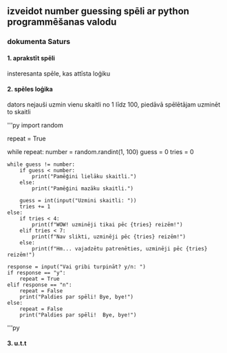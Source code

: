 ## izveidot number guessing spēli ar python programmēšanas valodu

### dokumenta Saturs
#### 1. aprakstīt spēli
insteresanta spēle, kas attīsta loģiku
#### 2. spēles loģika

dators nejauši uzmin vienu skaitli no 1 līdz 100, piedāvā spēlētājam uzminēt to skaitli


'''py
import random

repeat = True

while repeat:
    number = random.randint(1, 100)
    guess = 0
    tries = 0

    while guess != number:
        if guess < number:
            print("Pamēģini lielāku skaitli.")
        else:
            print("Pamēģini mazāku skaitli.")

        guess = int(input("Uzmini skaitli: "))
        tries += 1
    else:
        if tries < 4:
            print(f"WOW! uzminēji tikai pēc {tries} reizēm!")
        elif tries < 7:
            print(f"Nav slikti, uzminēji pēc {tries} reizēm!")
        else:
            print(f"Hm... vajadzētu patrenēties, uzminēji pēc {tries} reizēm!")

    response = input("Vai gribi turpināt? y/n: ")    
    if response == "y":
        repeat = True
    elif response == "n":
        repeat = False
        print("Paldies par spēli! Bye, bye!")
    else:
        repeat = False
        print("Paldies par spēli!  Bye, bye!")
'''py

#### 3. u.t.t
